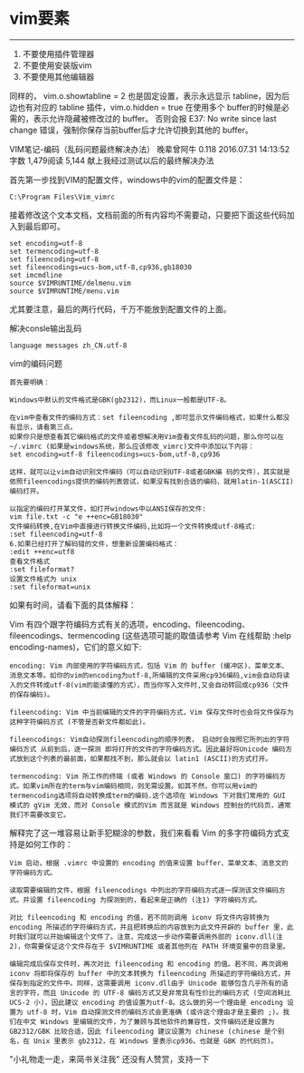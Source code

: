 # vim要素
---
1. 不要使用插件管理器
2. 不要使用安装版vim
3. 不要使用其他编辑器

同样的， vim.o.showtabline = 2 也是固定设置，表示永远显示 tabline，因为后边也有对应的 tabline 插件，vim.o.hidden = true 在使用多个 buffer的时候是必需的，表示允许隐藏被修改过的 buffer。 否则会报 E37: No write since last change 错误，强制你保存当前buffer后才允许切换到其他的 buffer。

VIM笔记-编码（乱码问题最终解决办法）
晚辈曾阿牛
0.118
2016.07.31 14:13:52
字数 1,479阅读 5,144
献上我经过测试以后的最终解决办法

首先第一步找到VIM的配置文件，windows中的vim的配置文件是：

    C:\Program Files\Vim_vimrc

接着修改这个文本文档，文档前面的所有内容均不需要动，只要把下面这些代码加入到最后即可。

    set encoding=utf-8
    set termencoding=utf-8
    set fileencoding=utf-8
    set fileencodings=ucs-bom,utf-8,cp936,gb18030
    set imcmdline
    source $VIMRUNTIME/delmenu.vim
    source $VIMRUNTIME/menu.vim

尤其要注意，最后的两行代码，千万不能放到配置文件的上面。

解决consle输出乱码

    language messages zh_CN.utf-8

vim的编码问题

    首先要明确：

    Windows中默认的文件格式是GBK(gb2312)，而Linux一般都是UTF-8。

    在vim中查看文件的编码方式：set fileencoding ,即可显示文件编码格式，如果什么都没有显示，请看第三点。
    如果你只是想查看其它编码格式的文件或者想解决用Vim查看文件乱码的问题，那么你可以在~/.vimrc (如果是windows系统，那么应该修改_vimrc)文件中添加以下内容：
    set encoding=utf-8 fileencodings=ucs-bom,utf-8,cp936

    这样，就可以让vim自动识别文件编码（可以自动识别UTF-8或者GBK编 码的文件），其实就是依照fileencodings提供的编码列表尝试，如果没有找到合适的编码，就用latin-1(ASCII)编码打开。

    以指定的编码打开某文件，如打开windows中以ANSI保存的文件:
    vim file.txt -c "e ++enc=GB18030"
    文件编码转换,在Vim中直接进行转换文件编码,比如将一个文件转换成utf-8格式:
    :set fileencoding=utf-8
    6.如果已经打开了解码错的文件，想重新设置编码格式：
    :edit ++enc=utf8
    查看文件格式
    :set fileformat?
    设置文件格式为 unix
    :set fileformat=unix

如果有时间，请看下面的具体解释：

Vim 有四个跟字符编码方式有关的选项，encoding、fileencoding、fileencodings、termencoding (这些选项可能的取值请参考 Vim 在线帮助 :help encoding-names)，它们的意义如下:

    encoding: Vim 内部使用的字符编码方式，包括 Vim 的 buffer (缓冲区)、菜单文本、消息文本等。如你的vim的encoding为utf-8,所编辑的文件采用cp936编码,vim会自动将读入的文件转成utf-8(vim的能读懂的方式），而当你写入文件时,又会自动转回成cp936（文件的保存编码)。

    fileencoding: Vim 中当前编辑的文件的字符编码方式，Vim 保存文件时也会将文件保存为这种字符编码方式 (不管是否新文件都如此)。

    fileencodings: Vim自动探测fileencoding的顺序列表， 启动时会按照它所列出的字符编码方式 从前到后，逐一探测 即将打开的文件的字符编码方式。因此最好将Unicode 编码方式放到这个列表的最前面，如果都找不到，那么就会以 latin1 (ASCII)的方式打开。

    termencoding: Vim 所工作的终端 (或者 Windows 的 Console 窗口) 的字符编码方式。如果vim所在的term与vim编码相同，则无需设置。如其不然，你可以用vim的termencoding选项将自动转换成term的编码.这个选项在 Windows 下对我们常用的 GUI 模式的 gVim 无效，而对 Console 模式的Vim 而言就是 Windows 控制台的代码页，通常我们不需要改变它。

解释完了这一堆容易让新手犯糊涂的参数，我们来看看 Vim 的多字符编码方式支持是如何工作的：

    Vim 启动，根据 .vimrc 中设置的 encoding 的值来设置 buffer、菜单文本、消息文的字符编码方式。

    读取需要编辑的文件，根据 fileencodings 中列出的字符编码方式逐一探测该文件编码方式。并设置 fileencoding 为探测到的，看起来是正确的 (注1) 字符编码方式。

    对比 fileencoding 和 encoding 的值，若不同则调用 iconv 将文件内容转换为encoding 所描述的字符编码方式，并且把转换后的内容放到为此文件开辟的 buffer 里，此时我们就可以开始编辑这个文件了。注意，完成这一步动作需要调用外部的 iconv.dll(注2)，你需要保证这个文件存在于 $VIMRUNTIME 或者其他列在 PATH 环境变量中的目录里。

    编辑完成后保存文件时，再次对比 fileencoding 和 encoding 的值。若不同，再次调用 iconv 将即将保存的 buffer 中的文本转换为 fileencoding 所描述的字符编码方式，并保存到指定的文件中。同样，这需要调用 iconv.dll由于 Unicode 能够包含几乎所有的语言的字符，而且 Unicode 的 UTF-8 编码方式又是非常具有性价比的编码方式 (空间消耗比 UCS-2 小)，因此建议 encoding 的值设置为utf-8。这么做的另一个理由是 encoding 设置为 utf-8 时，Vim 自动探测文件的编码方式会更准确 (或许这个理由才是主要的 ;)。我们在中文 Windows 里编辑的文件，为了兼顾与其他软件的兼容性，文件编码还是设置为 GB2312/GBK 比较合适，因此 fileencoding 建议设置为 chinese (chinese 是个别名，在 Unix 里表示 gb2312，在 Windows 里表示cp936，也就是 GBK 的代码页)。

"小礼物走一走，来简书关注我"
还没有人赞赏，支持一下

